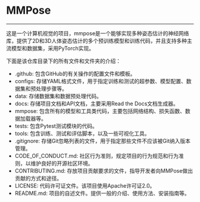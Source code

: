 # MMPose

---

这是一个计算机视觉的项目，mmpose是一个能够实现多种姿态估计的神经网络库，提供了2D和3D人体姿态估计的多个预训练模型和训练代码，并且支持多种主流模型和数据集，采用PyTorch实现。

下面是该仓库目录下的所有文件和文件夹的介绍：

- .github: 包含GitHub的有关操作的配置文件和模板。
- configs: 存储YAML格式文件，用于指定训练和测试的超参数、模型配置、数据集和预处理步骤等。
- data: 存储数据集和数据预处理代码。
- docs: 存储项目文档和API文档，主要采用Read the Docs文档生成器。
- mmpose: 包含所有的模型和工具类代码，主要包括网络结构、损失函数、数据加载器等。
- tests: 包含Pytest测试模块的代码。
- tools: 包含训练、测试和评估脚本，以及一些可视化工具。
- .gitignore: 存储Git忽略列表的文件，用于指定那些文件不应该被Git纳入版本管理。
- CODE_OF_CONDUCT.md: 社区行为准则，规定项目的行为规范和行为准则，以维护良好的开源社区环境。
- CONTRIBUTING.md: 存放项目贡献要求的文件，指导开发者向MMPose做出贡献的方式和途径。
- LICENSE: 代码许可证文件。该项目使用Apache许可证2.0。
- README.md: 项目的自述文件。提供一般的介绍、使用方法、安装指南等。